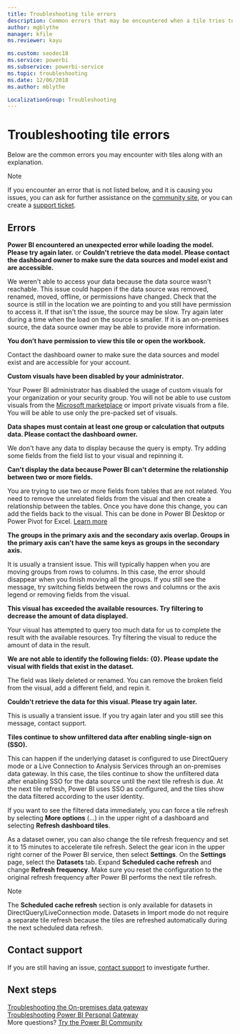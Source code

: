 ```yaml
---
title: Troubleshooting tile errors
description: Common errors that may be encountered when a tile tries to refresh in Power BI
author: mgblythe
manager: kfile
ms.reviewer: kayu

ms.custom: seodec18
ms.service: powerbi
ms.subservice: powerbi-service
ms.topic: troubleshooting
ms.date: 12/06/2018
ms.author: mblythe

LocalizationGroup: Troubleshooting
---
```

# Troubleshooting tile errors
Below are the common errors you may encounter with tiles along with an explanation.

> [!NOTE]
> If you encounter an error that is not listed below, and it is causing you issues, you can ask for further assistance on the [community site](http://community.powerbi.com/), or you can create a [support ticket](https://powerbi.microsoft.com/support/).
> 
> 

## Errors
**Power BI encountered an unexpected error while loading the model. Please try again later.**
or
**Couldn't retrieve the data model. Please contact the dashboard owner to make sure the data sources and model exist and are accessible.**

We weren't able to access your data because the data source wasn't reachable. This issue could happen if the data source was removed, renamed, moved, offline, or permissions have changed. Check that the source is still in the location we are pointing to and you still have permission to access it. If that isn't the issue, the source may be slow. Try again later during a time when the load on the source is smaller. If it is an on-premises source, the data source owner may be able to provide more information.

**You don’t have permission to view this tile or open the workbook.**

Contact the dashboard owner to make sure the data sources and model exist and are accessible for your account.

**Custom visuals have been disabled by your administrator.**

Your Power BI administrator has disabled the usage of custom visuals for your organization or your security group. 
You will not be able to use custom visuals from the [Microsoft marketplace](https://appsource.microsoft.com/en-us/marketplace/apps?page=1&product=power-bi-visuals) or import private visuals from a file. You will be able to use only the pre-packed set of visuals.


**Data shapes must contain at least one group or calculation that outputs data. Please contact the dashboard owner.**

We don't have any data to display because the query is empty. Try adding some fields from the field list to your visual and repinning it.

**Can't display the data because Power BI can't determine the relationship between two or more fields.**

You are trying to use two or more fields from tables that are not related. You need to remove the unrelated fields from the visual and then create a relationship between the tables. Once you have done this change, you can add the fields back to the visual. This can be done in Power BI Desktop or Power Pivot for Excel. [Learn more](desktop-create-and-manage-relationships.md)

**The groups in the primary axis and the secondary axis overlap. Groups in the primary axis can't have the same keys as groups in the secondary axis.**

It is usually a transient issue. This will typically happen when you are moving groups from rows to columns. In this case, the error should disappear when you finish moving all the groups. If you still see the message, try switching fields between the rows and columns or the axis legend or removing fields from the visual.  

**This visual has exceeded the available resources. Try filtering to decrease the amount of data displayed.**

Your visual has attempted to query too much data for us to complete the result with the available resources. Try filtering the visual to reduce the amount of data in the result.

**We are not able to identify the following fields: {0}. Please update the visual with fields that exist in the dataset.**

The field was likely deleted or renamed. You can remove the broken field from the visual, add a different field, and repin it.

**Couldn't retrieve the data for this visual. Please try again later.**

This is usually a transient issue. If you try again later and you still see this message, contact support.

**Tiles continue to show unfiltered data after enabling single-sign on (SSO).**

This can happen if the underlying dataset is configured to use DirectQuery mode or a Live Connection to Analysis Services through an on-premises data gateway. In this case, the tiles continue to show the unfiltered data after enabling SSO for the data source until the next tile refresh is due. At the next tile refresh, Power BI uses SSO as configured, and the tiles show the data filtered according to the user identity. 

If you want to see the filtered data immediately, you can force a tile refresh by selecting **More options** (...) in the upper right of a dashboard and selecting **Refresh dashboard tiles**.

As a dataset owner, you can also change the tile refresh frequency and set it to 15 minutes to accelerate tile refresh. Select the gear icon in the upper right corner of the Power BI service, then select **Settings**. On the **Settings** page, select the **Datasets** tab. Expand **Scheduled cache refresh** and change **Refresh frequency**. Make sure you reset the configuration to the original refresh frequency after Power BI performs the next tile refresh.

> [!NOTE]
> The **Scheduled cache refresh** section is only available for datasets in DirectQuery/LiveConnection mode. Datasets in Import mode do not require a separate tile refresh because the tiles are refreshed automatically during the next scheduled data refresh.

## Contact support
If you are still having an issue, [contact support](https://support.powerbi.com) to investigate further.

## Next steps
[Troubleshooting the On-premises data gateway](service-gateway-onprem-tshoot.md)  
[Troubleshooting Power BI Personal Gateway](service-admin-troubleshooting-power-bi-personal-gateway.md)  
More questions? [Try the Power BI Community](http://community.powerbi.com/)

